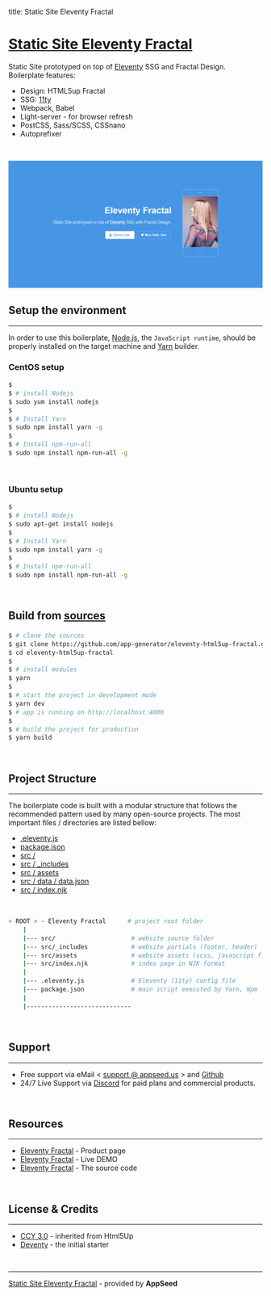 title: Static Site Eleventy Fractal

# [Static Site Eleventy Fractal](https://appseed.us/static-site/eleventy-html5up-fractal)

Static Site prototyped on top of [Eleventy](https://www.11ty.io/) SSG and Fractal Design. Boilerplate features:

- Design: HTML5up Fractal
- SSG: [11ty](https://www.11ty.io/)
- Webpack, Babel
- Light-server - for browser refresh
- PostCSS, Sass/SCSS, CSSnano
- Autoprefixer

<br />

![Eleventy Html5UP Fractal - Static Site built in Eleventy.](https://raw.githubusercontent.com/app-generator/static/master/products/eleventy-html5up-fractal-intro.gif)

## Setup the environment
---

In order to use this boilerplate, [Node.js](https://nodejs.org/en/), the `JavaScript runtime`, should be properly installed on the target machine and [Yarn](https://yarnpkg.com/) builder.

### CentOS setup

```bash
$ 
$ # install Nodejs
$ sudo yum install nodejs  
$ 
$ # Install Yarn
$ sudo npm install yarn -g
$
$ # Install npm-run-all
$ sudo npm install npm-run-all -g
```

<br />

### Ubuntu setup

```bash
$ 
$ # install Nodejs
$ sudo apt-get install nodejs  
$ 
$ # Install Yarn
$ sudo npm install yarn -g
$
$ # Install npm-run-all
$ sudo npm install npm-run-all -g
```

<br />

## Build from [sources](https://github.com/app-generator/eleventy-html5up-fractal)

```bash
$ # clone the sources
$ git clone https://github.com/app-generator/eleventy-html5up-fractal.git
$ cd eleventy-html5up-fractal
$
$ # install modules
$ yarn
$
$ # start the project in development mode
$ yarn dev
$ # app is running on http://localhost:4000
$
$ # build the project for production
$ yarn build
```

<br />

## Project Structure

---

The boilerplate code is built with a modular structure that follows the recommended pattern used by many open-source projects. The most important files / directories are listed bellow:

- [.eleventy.js](https://github.com/app-generator/eleventy-html5up-fractal/blob/master/.eleventy.js)
- [package.json](https://github.com/app-generator/eleventy-html5up-fractal/blob/master/package.json)
- [src /](https://github.com/app-generator/eleventy-html5up-fractal/tree/master/src)
- [src / _includes](https://github.com/app-generator/eleventy-html5up-fractal/tree/master/src/_includes)
- [src / assets](https://github.com/app-generator/eleventy-html5up-fractal/tree/master/src/assets)
- [src / data / data.json](https://github.com/app-generator/eleventy-html5up-fractal/blob/master/src/_data/data.json)
- [src / index.njk](https://github.com/app-generator/eleventy-html5up-fractal/blob/master/src/index.njk)

<br />

```bash
< ROOT > - Eleventy Fractal      # project root folder
    |
    |--- src/                     # website source folder  
    |--- src/_includes            # website partials (footer, header)  
    |--- src/assets               # website assets (scss, javascript files)
    |--- src/index.njk            # index page in NJK format
    |  
    |--- .eleventy.js             # Eleventy (11ty) config file
    |--- package.json             # main script executed by Yarn, Npm
    |
    |-----------------------------
```

<br />

## Support

---

- Free support via eMail < [support @ appseed.us](https://appseed.us/support) > and [Github](https://github.com/app-generator/flask-argon-dashboard/issues/)
- 24/7 Live Support via [Discord](https://discord.gg/fZC6hup) for paid plans and commercial products.

<br />

## Resources

---

- [Eleventy Fractal](https://appseed.us/static-site/eleventy-html5up-fractal) - Product page
- [Eleventy Fractal](https://eleventy-html5up-fractal.appseed.us) - Live DEMO
- [Eleventy Fractal](https://github.com/app-generator/eleventy-html5up-fractal) - The source code

<br />

## License & Credits

---

- [CCY 3.0](https://html5up.net/license) - inherited from Html5Up
- [Deventy](https://github.com/ianrose/deventy) - the initial starter

<br />

---
[Static Site Eleventy Fractal](https://appseed.us/static-site/eleventy-html5up-fractal) - provided by **AppSeed**
